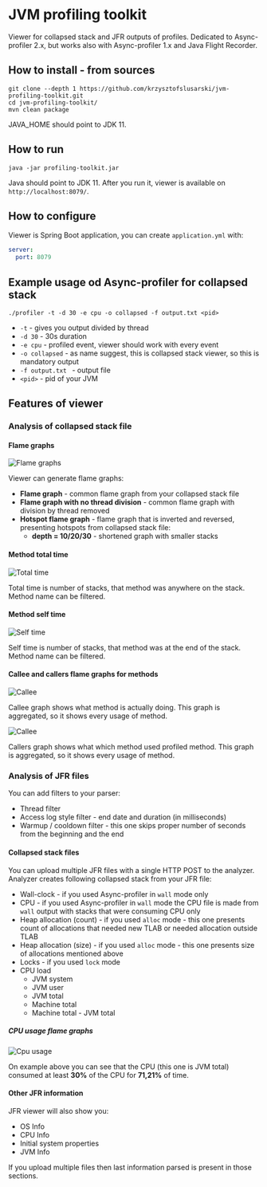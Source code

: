 # JVM profiling toolkit
Viewer for collapsed stack and JFR outputs of profiles. Dedicated to Async-profiler 2.x, but
works also with Async-profiler 1.x and Java Flight Recorder.

## How to install - from sources
```shell script
git clone --depth 1 https://github.com/krzysztofslusarski/jvm-profiling-toolkit.git
cd jvm-profiling-toolkit/
mvn clean package
```

JAVA_HOME should point to JDK 11.

## How to run
`java -jar profiling-toolkit.jar`

Java should point to JDK 11. After you run it, viewer is available on `http://localhost:8079/`.

## How to configure
Viewer is Spring Boot application, you can create `application.yml` with:

```yaml
server:
  port: 8079 
```

## Example usage od Async-profiler for collapsed stack
`
./profiler -t -d 30 -e cpu -o collapsed -f output.txt <pid>
`

* `-t` - gives you output divided by thread
* `-d 30` - 30s duration
* `-e cpu` - profiled event, viewer should work with every event
* `-o collapsed` - as name suggest, this is collapsed stack viewer, so this is mandatory output
* `-f output.txt ` - output file
* `<pid>` - pid of your JVM

## Features of viewer
### Analysis of collapsed stack file
#### Flame graphs
![Flame graphs](images/flame-graphs.png)

Viewer can generate flame graphs:
* **Flame graph** - common flame graph from your collapsed stack file
* **Flame graph with no thread division** - common flame graph with division by thread removed
* **Hotspot flame graph** - flame graph that is inverted and reversed, presenting hotspots from collapsed stack file:
  *  **depth = 10/20/30** - shortened graph with smaller stacks

#### Method total time
![Total time](images/total-time.png)

Total time is number of stacks, that method was anywhere on the stack. Method name can be filtered.    

#### Method self time
![Self time](images/self-time.png)

Self time is number of stacks, that method was at the end of the stack. Method name can be filtered.      

#### Callee and callers flame graphs for methods
![Callee](images/callee.png)

Callee graph shows what method is actually doing. This graph is aggregated, so it shows every usage of method.

![Callee](images/callers.png)

Callers graph shows what which method used profiled method. This graph is aggregated, so it shows every usage of method.

### Analysis of JFR files

You can add filters to your parser:
* Thread filter
* Access log style filter - end date and duration (in milliseconds)
* Warmup / cooldown filter - this one skips proper number of seconds from the beginning and the end

#### Collapsed stack files

You can upload multiple JFR files with a single HTTP POST to the analyzer. Analyzer creates following 
collapsed stack from your JFR file:
* Wall-clock - if you used Async-profiler in ```wall``` mode only
* CPU - if you used Async-profiler in ```wall``` mode the CPU file is made from ```wall``` output with 
  stacks that were consuming CPU only
* Heap allocation (count) - if you used ```alloc``` mode - this one presents count of allocations that
  needed new TLAB or needed allocation outside TLAB 
* Heap allocation (size) - if you used ```alloc``` mode - this one presents size of allocations mentioned
  above
* Locks - if you used ```lock``` mode
* CPU load
  * JVM system
  * JVM user
  * JVM total
  * Machine total
  * Machine total - JVM total 

##### CPU usage flame graphs

![Cpu usage](images/cpuusage.png)

On example above you can see that the CPU (this one is JVM total) consumed at least **30%** of the CPU 
for **71,21%** of time.

#### Other JFR information

JFR viewer will also show you:
* OS Info
* CPU Info
* Initial system properties
* JVM Info

If you upload multiple files then last information parsed is present in those sections.
